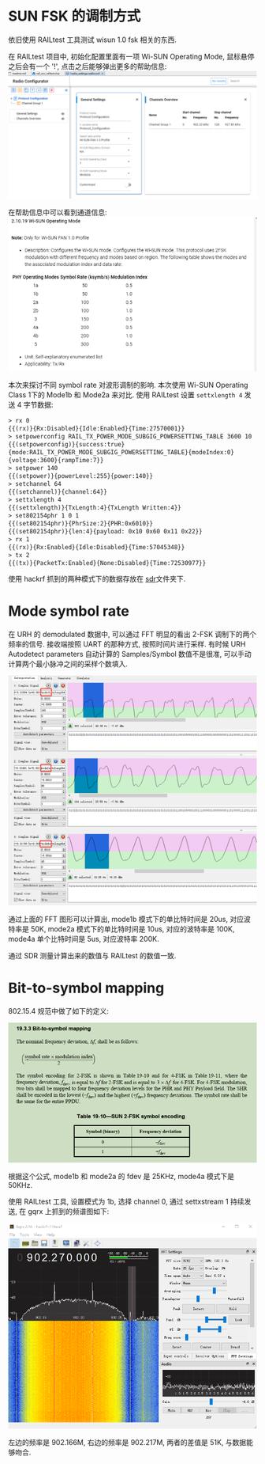 SUN FSK 的调制方式
=================

依旧使用 RAILtest 工具测试 wisun 1.0 fsk 相关的东西.

在 RAILtest 项目中, 初始化配置里面有一项 Wi-SUN Operating Mode, 鼠标悬停之后会有一个
'!', 点击之后能够弹出更多的帮助信息:
![radio setting](./pic/railtest/radio_setting.png)

在帮助信息中可以看到通道信息:
![radio setting operating mode](./pic/railtest/radio_setting_op_mode.png)

本次来探讨不同 symbol rate 对波形调制的影响. 本次使用 Wi-SUN Operating Class 1下的
Mode1b 和 Mode2a 来对比. 使用 RAILtest 设置 `settxlength 4` 发送 4 字节数据:

```console
> rx 0
{{(rx)}{Rx:Disabled}{Idle:Enabled}{Time:27570001}}
> setpowerconfig RAIL_TX_POWER_MODE_SUBGIG_POWERSETTING_TABLE 3600 10
{{(setpowerconfig)}{success:true}{mode:RAIL_TX_POWER_MODE_SUBGIG_POWERSETTING_TABLE}{modeIndex:0}{voltage:3600}{rampTime:7}}
> setpower 140
{{(setpower)}{powerLevel:255}{power:140}}
> setchannel 64
{{(setchannel)}{channel:64}}
> settxlength 4
{{(settxlength)}{TxLength:4}{TxLength Written:4}}
> set802154phr 1 0 1
{{(set802154phr)}{PhrSize:2}{PHR:0x6010}}
{{(set802154phr)}{len:4}{payload: 0x10 0x60 0x11 0x22}}
> rx 1
{{(rx)}{Rx:Enabled}{Idle:Disabled}{Time:57045348}}
> tx 2
{{(tx)}{PacketTx:Enabled}{None:Disabled}{Time:72530977}}
```

使用 hackrf 抓到的两种模式下的数据存放在 [sdr](./sdr/railtest/)文件夹下.

# Mode symbol rate

在 URH 的 demodulated 数据中, 可以通过 FFT 明显的看出 2-FSK 调制下的两个频率的信号.
接收端按照 UART 的那种方式, 按照时间片进行采样. 有时候 URH Autodetect parameters
自动计算的 Samples/Symbol 数值不是很准, 可以手动计算两个最小脉冲之间的采样个数填入.

![urh_diff](./pic/railtest/urh_diff_1b_2a_4a.png)

通过上面的 FFT 图形可以计算出, mode1b 模式下的单比特时间是 20us, 对应波特率是 50K,
mode2a 模式下的单比特时间是 10us, 对应的波特率是 100K, mode4a 单个比特时间是 5us,
对应波特率 200K.

通过 SDR 测量计算出来的数值与 RAILtest 的数值一致.

# Bit-to-symbol mapping

802.15.4 规范中做了如下的定义:

![bit to symbol mapping](./pic/railtest/bit_to_symbol.png)

根据这个公式, mode1b 和 mode2a 的 fdev 是 25KHz, mode4a 模式下是 50KHz.

使用 RAILtest 工具, 设置模式为 1b, 选择 channel 0, 通过 settxstream 1 持续发送,
在 gqrx 上抓到的频谱图如下:

![gqrx](./pic/railtest/gqrx_channel0.png)

左边的频率是 902.166M, 右边的频率是 902.217M, 两者的差值是 51K, 与数据能够吻合.

